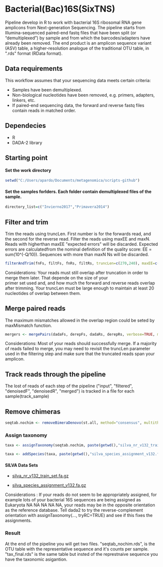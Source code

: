 # Bacterial(Bac)16S(SixTNS)
Pipeline develop in R to work with bacterial 16S ribosomal RNA gene amplicons from Next-generation Sequencing.
The pipeline starts from Illumina-sequenced paired-end fastq files that have been split (or “demultiplexed”) by sample and from which the barcodes/adapters have already been removed. The end product is an amplicon sequence variant (ASV) table, a higher-resolution analogue of the traditional OTU table, in ".rds" format (RData format). 

## Data requirements

This workflow assumes that your sequencing data meets certain criteria:

* Samples have been demultiplexed.
* Non-biological nucleotides have been removed, e.g. primers, adapters, linkers, etc.
* If paired-end sequencing data, the forward and reverse fastq files contain reads in matched order.

## Dependecies
* R
* DADA-2 library

## Starting point

#### Set the work directory
```R
setwd("C:/Users/apardo/Documents/metagenomica/scripts-github")
```
#### Set the samples forlders. Each folder contain demultiplexed files of the sample.
```R
directory_list=c("Invierno2017","Primavera2014")
```

## Filter and trim
Trim the reads using truncLen. First number is for the forwards read, and the second for the reverse read. 
Filter the reads using maxEE and maxN. Reads with higherthan maxEE "expected errors" will be discarded. Expected errors are calculatedfrom the nominal definition of the quality score: EE = sum(10^(-Q/10)). Sequences with more than maxN Ns will be discarded.
```R
filterAndTrim(fnFs, filtFs, fnRs, filtRs, truncLen=c(270,240), maxEE=c(10,10), maxN=0, rm.phix=TRUE, compress=TRUE, multithread=TRUE)
```
Considerations: Your reads must still overlap after truncation in order to merge them later. That depende on the size of your     
primer set used and, and how much the forward and reverse reads overlap after trimming. Your truncLen must be large enough to maintain at least 20 nucleotides of overlap between them.

## Merge paired reads
The maximum mismatches allowed in the overlap region could be seted by maxMismatch function.
```R
mergers <- mergePairs(dadaFs, derepFs, dadaRs, derepRs, verbose=TRUE, maxMismatch = 15)
```
Considerations: Most of your reads should successfully merge. If a majority of reads failed to merge, you may need to revisit the truncLen parameter used in the filtering step and make sure that the truncated reads span your amplicon. 

## Track reads through the pipeline
The lost of reads of each step of the pipeline ("input", "filtered", "denoisedF", "denoisedR", "merged") is tracked in a file for each sample(track_sample)

## Remove chimeras
```R
seqtab.nochim <- removeBimeraDenovo(st.all, method="consensus", multithread=TRUE, verbose=TRUE)
```

### Assign taxonomy
```R
taxa <- assignTaxonomy(seqtab.nochim, paste(getwd(),"silva_nr_v132_train_set.fa.gz" ,sep="/"), multithread=TRUE, tryRC=TRUE)
```
```R
taxa <- addSpecies(taxa, paste(getwd(),"silva_species_assignment_v132.fa.gz", sep="/"), tryRC=TRUE)
```

#### SILVA Data Sets
* [silva_nr_v132_train_set.fa.gz](https://zenodo.org/record/1172783/files/silva_nr_v132_train_set.fa.gz?download=1)

* [silva_species_assignment_v132.fa.gz](https://zenodo.org/record/1172783/files/silva_species_assignment_v132.fa.gz?download=1)


Considerations : If your reads do not seem to be appropriately assigned, for example lots of your bacterial 16S sequences are being assigned as Eukaryota NA NA NA NA NA, your reads may be in the opposite orientation as the reference database. Tell dada2 to try the reverse-complement orientation with assignTaxonomy(..., tryRC=TRUE) and see if this fixes the assignments.

### Result
At the end of the pipeline you will get two files. "seqtab_nochim.rds", is the OTU table with the representative sequence and it's counts per sample. "tax_final.rds" is the same table but insted of the represtnaive sequence you have the taxonomic asigantion.
